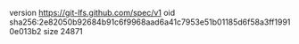 version https://git-lfs.github.com/spec/v1
oid sha256:2e82050b92684b91c6f9968aad6a41c7953e51b01185d6f58a3ff19910e013b2
size 24871

